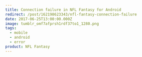 ```yaml
---
title: Connection failure in NFL Fantasy for Android
redirect: /post/162198623343/nfl-fantasy-connection-failure
date: 2017-06-25T13:00:00.000Z
image: tumblr_omf7afprsh1rdf37to1_1280.png
tags:
  - mobile
  - android
  - error
product: NFL Fantasy
---
```

